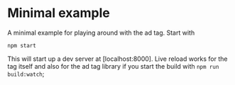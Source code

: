 # Minimal example

A minimal example for playing around with the ad tag. Start with

```shell
npm start
```

This will start up a dev server at [localhost:8000]. Live reload works for the tag itself and also for the ad tag
library if you start the build with `npm run build:watch`;
